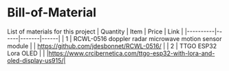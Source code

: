 # Bill-of-Material

List of materials for this project
| Quantity | Item | Price | Link |
|----------|------|-------|------|
| 1	   | RCWL-0516  doppler radar microwave motion sensor module | | https://github.com/jdesbonnet/RCWL-0516/ |
| 2      | TTGO ESP32 Lora OLED | | |https://www.crcibernetica.com/ttgo-esp32-with-lora-and-oled-display-us915/|
